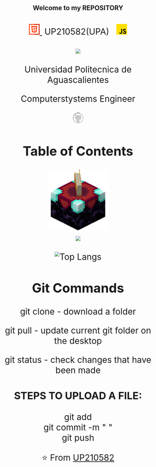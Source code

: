<div align= "center">

## Welcome to my REPOSITORY 

<h1 style="font-weight:normal">
  <a href="https://sourcerer.io">
    <img src=https://github.com/UP210582/UP210582_CPP/blob/main/Imagenes/html.png 
    alt="Sourcerer" width=35>
  </a>
  &nbsp;UP210582(UPA) &nbsp;
  <img src=https://github.com/UP210582/UP210582_CPP/blob/main/Imagenes/js.png
    alt="Sourcerer" width=35>

<p align="center">
<img src="https://visitor-badge.laobi.icu/badge?page_id=UP210582" id="counter">
</p>

Universidad Politecnica de Aguascalientes

Computerstystems Engineer


<img src=https://github.com/UP210582/UP210582_CPP/blob/main/Imagenes/089af74235a38edcc7b433321f0a5472_w200.gif 
    alt="Sourcerer" width=35>


<div align= "center">

<h2 id="table-of-contents"> Table of Contents</h2>

  <div align ="CENTER">
<img alt="c++" height="200" src="https://github.com/UP210582/UP210582_CPP/blob/main/Imagenes/EnchantmentTable.webp"/>
</div>   

<div align= "center">

<img src="https://github-readme-stats.vercel.app/api?username=UP210582&show_icons=true&theme=radical&title_color=8E2DE2&text_color=fff&icon_color=8E2DE2">

![Top Langs](https://github-readme-stats.vercel.app/api/top-langs/?username=UP210582&theme=radical&title_color=8E2DE2&text_color=fff)

</div>  


## Git Commands

git clone - download a folder

git pull - update current git folder on the desktop

git status - check changes that have been made


### STEPS TO UPLOAD A FILE:  
git add  
git commit -m " "  
git push  

⭐️ From [UP210582](https://github.com/UP210582)
